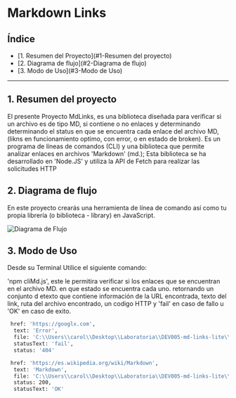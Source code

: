 # Markdown Links

## Índice

* [1. Resumen del Proyecto](#1-Resumen del proyecto)
* [2. Diagrama de flujo](#2-Diagrama de flujo)
* [3. Modo de Uso](#3-Modo de Uso)

***

## 1. Resumen del proyecto

El presente Proyecto MdLinks, es una biblioteca diseñada para verificar si un archivo es de tipo MD, si contiene o no enlaces y determinando determinando el status en que se encuentra cada enlace del archivo MD, (likns en funcionamiento optimo, con error, o en estado de  broken).
Es un programa de líneas de comandos (CLI) y una biblioteca que permite analizar enlaces en archivos 'Markdown' (md.); Esta biblioteca se ha desarrollado en 'Node.JS'  y utiliza la API de Fetch para realizar las solicitudes HTTP

## 2. Diagrama de flujo

En este proyecto crearás una herramienta de línea de comando así como tu
propia librería (o biblioteca - library) en JavaScript.

![Diagrama de Flujo](C:\Users\carol\Desktop\Laboratoria\DEV005-md-links-lite\Diagrama.png) 


## 3. Modo de Uso

Desde su Terminal Utilice el siguiente comando:

'npm cliMd.js', este le permitira verificar si los enlaces que se encuentran en el archivo MD. en que estado se encuentra cada uno. 
retornando un conjunto d etexto que contiene información de la URL encontrada, texto del link, ruta del archivo encontrado, un codigo HTTP y 'fail' en caso de fallo u 'OK' en caso de exito. 

  ```sh
   href: 'https://googlx.com',
    text: 'Error',
    file: 'C:\\Users\\carol\\Desktop\\Laboratoria\\DEV005-md-links-lite\\linksprueba.md',
    statusText: 'fail',
    status: '404'
  ```

  ```sh
   href: 'https://es.wikipedia.org/wiki/Markdown',
    text: 'Markdown',
    file: 'C:\\Users\\carol\\Desktop\\Laboratoria\\DEV005-md-links-lite\\linksprueba.md',
    status: 200,
    statusText: 'OK'
  ```